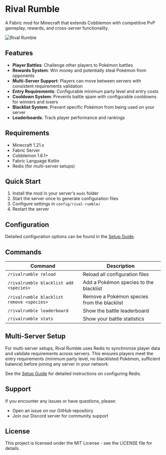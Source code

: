 # Rival Rumble

A Fabric mod for Minecraft that extends Cobblemon with competitive PvP gameplay, rewards, and cross-server functionality.

![Rival Rumble](https://via.placeholder.com/800x400?text=Rival+Rumble) <!-- Replace with actual banner image -->

## Features

- **Player Battles**: Challenge other players to Pokémon battles
- **Rewards System**: Win money and potentially steal Pokémon from opponents
- **Multi-Server Support**: Players can move between servers with consistent requirements validation
- **Entry Requirements**: Configurable minimum party level and entry costs
- **Cooldown System**: Prevents battle spam with configurable cooldowns for winners and losers
- **Blacklist System**: Prevent specific Pokémon from being used on your server
- **Leaderboards**: Track player performance and rankings

## Requirements

- Minecraft 1.21.x
- Fabric Server
- Cobblemon 1.6.1+
- Fabric Language Kotlin
- Redis (for multi-server setups)

## Quick Start

1. Install the mod in your server's `mods` folder
2. Start the server once to generate configuration files
3. Configure settings in `config/rival-rumble/`
4. Restart the server

## Configuration

Detailed configuration options can be found in the [Setup Guide](docs/SETUP.md).

## Commands

| Command | Description |
|---------|-------------|
| `/rivalrumble reload` | Reload all configuration files |
| `/rivalrumble blacklist add <species>` | Add a Pokémon species to the blacklist |
| `/rivalrumble blacklist remove <species>` | Remove a Pokémon species from the blacklist |
| `/rivalrumble leaderboard` | Show the battle leaderboard |
| `/rivalrumble stats` | Show your battle statistics |

## Multi-Server Setup

For multi-server setups, Rival Rumble uses Redis to synchronize player data and validate requirements across servers. This ensures players meet the entry requirements (minimum party level, no blacklisted Pokémon, sufficient balance) before joining any server in your network.

See the [Setup Guide](docs/SETUP.md) for detailed instructions on configuring Redis.

## Support

If you encounter any issues or have questions, please:

- Open an issue on our GitHub repository
- Join our Discord server for community support

## License

This project is licensed under the MIT License - see the LICENSE file for details. 